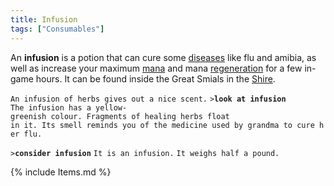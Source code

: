 ```yaml
---
title: Infusion
tags: ["Consumables"]
---
```

An **infusion** is a potion that can cure some
[diseases](disease "wikilink") like flu and amibia, as well as increase
your maximum [mana](mana "wikilink") and mana
[regeneration](regeneration "wikilink") for a few in-game hours. It can
be found inside the Great Smials in the [Shire](Shire "wikilink").

`An infusion of herbs gives out a nice scent.`
`>`**`look at infusion`**
`The infusion has a yellow-greenish colour. Fragments of healing herbs float`
`in it. Its smell reminds you of the medicine used by grandma to cure her flu.`

`>`**`consider infusion`**
`It is an infusion.`
`It weighs half a pound.`

{% include Items.md %}
